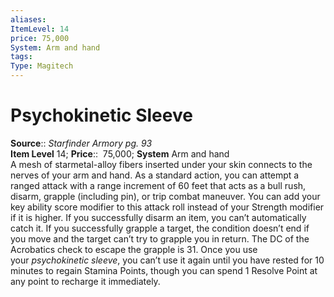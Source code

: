 ```yaml
---
aliases: 
ItemLevel: 14
price: 75,000
System: Arm and hand
tags: 
Type: Magitech
---
```


# Psychokinetic Sleeve

**Source**:: _Starfinder Armory pg. 93_  
**Item Level** 14;
**Price**::  75,000; **System** Arm and hand  
A mesh of starmetal-alloy fibers inserted under your skin connects to the nerves of your arm and hand. As a standard action, you can attempt a ranged attack with a range increment of 60 feet that acts as a bull rush, disarm, grapple (including pin), or trip combat maneuver. You can add your key ability score modifier to this attack roll instead of your Strength modifier if it is higher. If you successfully disarm an item, you can’t automatically catch it. If you successfully grapple a target, the condition doesn’t end if you move and the target can’t try to grapple you in return. The DC of the Acrobatics check to escape the grapple is 31. Once you use your _psychokinetic sleeve_, you can’t use it again until you have rested for 10 minutes to regain Stamina Points, though you can spend 1 Resolve Point at any point to recharge it immediately.
